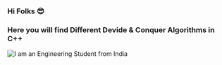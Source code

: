 ### Hi Folks 😎
### Here you will find Different Devide & Conquer Algorithms in C++ 

![I am an Engineering Student from India](https://memegenerator.net/img/instances/63252614/knows-to-divide-and-conquer-before-learning-division.jpg)
